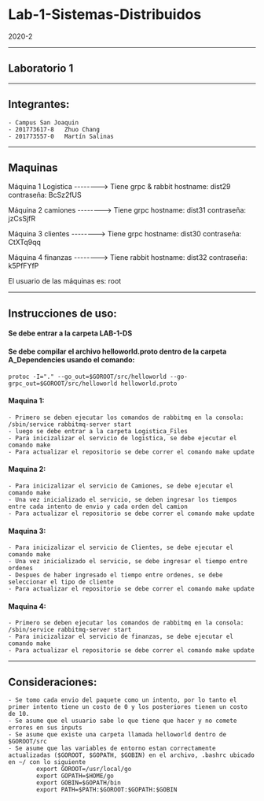 # Lab-1-Sistemas-Distribuidos
2020-2
______________

## Laboratorio 1
______________


## Integrantes:
    - Campus San Joaquin
    - 201773617-8   Zhuo Chang
    - 201773557-0   Martín Salinas
______________


## Maquinas 
Máquina 1   Logistica --------> Tiene grpc & rabbit
hostname:   dist29
contraseña: BcSz2fUS

Máquina 2   camiones  --------> Tiene grpc
hostname:   dist31
contraseña: jzCsSjfR

Máquina 3   clientes  --------> Tiene grpc
hostname:   dist30
contraseña: CtXTq9qq

Máquina 4   finanzas  --------> Tiene rabbit
hostname:   dist32
contraseña: k5PfFYfP

El usuario de las máquinas es: root
______________


## Instrucciones de uso:

#### Se debe entrar a la carpeta LAB-1-DS
#### Se debe compilar el archivo helloworld.proto dentro de la carpeta A_Dependencies usando el comando:
    protoc -I="." --go_out=$GOROOT/src/helloworld --go-grpc_out=$GOROOT/src/helloworld helloworld.proto

#### Maquina 1:
    - Primero se deben ejecutar los comandos de rabbitmq en la consola: /sbin/service rabbitmq-server start 
    - luego se debe entrar a la carpeta Logistica_Files
    - Para inicizalizar el servicio de logistica, se debe ejecutar el comando make
    - Para actualizar el repositorio se debe correr el comando make update

#### Maquina 2:
    - Para inicizalizar el servicio de Camiones, se debe ejecutar el comando make
    - Una vez inicializado el servicio, se deben ingresar los tiempos entre cada intento de envio y cada orden del camion
    - Para actualizar el repositorio se debe correr el comando make update

#### Maquina 3:
    - Para inicizalizar el servicio de Clientes, se debe ejecutar el comando make
    - Una vez inicializado el servicio, se debe ingresar el tiempo entre ordenes
    - Despues de haber ingresado el tiempo entre ordenes, se debe seleccionar el tipo de cliente
    - Para actualizar el repositorio se debe correr el comando make update

#### Maquina 4:
    - Primero se deben ejecutar los comandos de rabbitmq en la consola: /sbin/service rabbitmq-server start
    - Para inicizalizar el servicio de finanzas, se debe ejecutar el comando make
    - Para actualizar el repositorio se debe correr el comando make update
______________


## Consideraciones:
    - Se tomo cada envio del paquete como un intento, por lo tanto el primer intento tiene un costo de 0 y los posteriores tienen un costo de 10.
    - Se asume que el usuario sabe lo que tiene que hacer y no comete errores en sus inputs
    - Se asume que existe una carpeta llamada helloworld dentro de $GOROOT/src
    - Se asume que las variables de entorno estan correctamente actualizadas ($GOROOT, $GOPATH, $GOBIN) en el archivo, .bashrc ubicado en ~/ con lo siguiente
            export GOROOT=/usr/local/go
            export GOPATH=$HOME/go
            export GOBIN=$GOPATH/bin
            export PATH=$PATH:$GOROOT:$GOPATH:$GOBIN
